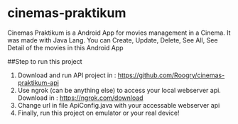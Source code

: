 # cinemas-praktikum
Cinemas Praktikum is a Android App for movies management in a Cinema. It was made with Java Lang. You can Create, Update, Delete, See All, See Detail of the movies in this Android App

##Step to run this project
1. Download and run API project in : https://github.com/Roogry/cinemas-praktikum-api
1. Use ngrok (can be anything else) to access your local webserver api. Download in : https://ngrok.com/download
1. Change url in file ApiConfig.java with your accessable webserver api
1. Finally, run this project on emulator or your real device!
